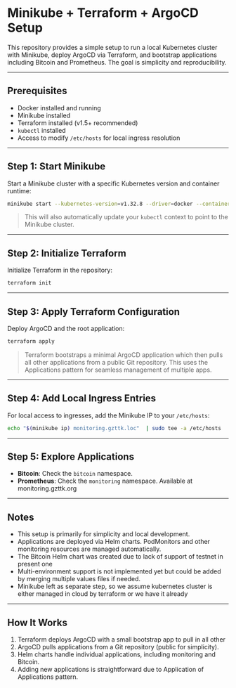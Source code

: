# Minikube + Terraform + ArgoCD Setup

This repository provides a simple setup to run a local Kubernetes cluster with Minikube, deploy ArgoCD via Terraform, and bootstrap applications including Bitcoin and Prometheus. The goal is simplicity and reproducibility.

---

## Prerequisites

* Docker installed and running
* Minikube installed
* Terraform installed (v1.5+ recommended)
* `kubectl` installed
* Access to modify `/etc/hosts` for local ingress resolution

---

## Step 1: Start Minikube

Start a Minikube cluster with a specific Kubernetes version and container runtime:

```bash
minikube start --kubernetes-version=v1.32.8 --driver=docker --container-runtime=containerd
```

> This will also automatically update your `kubectl` context to point to the Minikube cluster.

---

## Step 2: Initialize Terraform

Initialize Terraform in the repository:

```bash
terraform init
```

---

## Step 3: Apply Terraform Configuration

Deploy ArgoCD and the root application:

```bash
terraform apply
```

> Terraform bootstraps a minimal ArgoCD application which then pulls all other applications from a public Git repository. This uses the Applications pattern for seamless management of multiple apps.

---

## Step 4: Add Local Ingress Entries

For local access to ingresses, add the Minikube IP to your `/etc/hosts`:

```bash
echo "$(minikube ip) monitoring.gzttk.loc"  | sudo tee -a /etc/hosts
```

---

## Step 5: Explore Applications

* **Bitcoin**: Check the `bitcoin` namespace.
* **Prometheus**: Check the `monitoring` namespace. Available at monitoring.gzttk.org

---

## Notes

* This setup is primarily for simplicity and local development.
* Applications are deployed via Helm charts. PodMonitors and other monitoring resources are managed automatically.
* The Bitcoin Helm chart was created due to lack of support of testnet in present one
* Multi-environment support is not implemented yet but could be added by merging multiple values files if needed.
* Minikube left as separate step, so we assume kubernetes cluster is either managed in cloud by terraform or we have it already

---

## How It Works

1. Terraform deploys ArgoCD with a small bootstrap app to pull in all other
2. ArgoCD pulls applications from a Git repository (public for simplicity).
3. Helm charts handle individual applications, including monitoring and Bitcoin.
4. Adding new applications is straightforward due to Application of Applications pattern.

